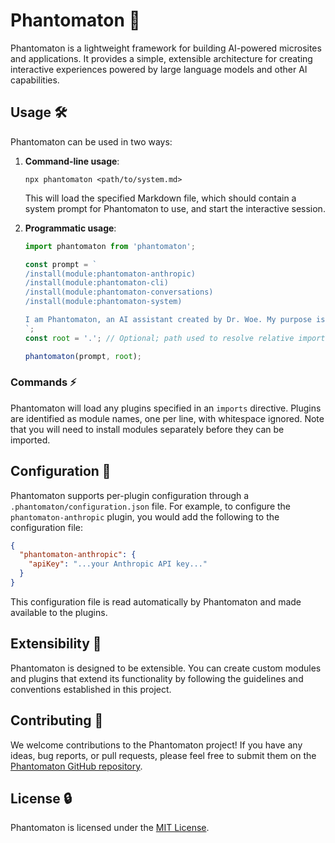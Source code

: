 # Phantomaton 🔮

Phantomaton is a lightweight framework for building AI-powered microsites and applications. It provides a simple, extensible architecture for creating interactive experiences powered by large language models and other AI capabilities.

## Usage 🛠️

Phantomaton can be used in two ways:

1. **Command-line usage**:
   ```
   npx phantomaton <path/to/system.md>
   ```
   This will load the specified Markdown file, which should contain a system prompt for Phantomaton to use, and start the interactive session.

2. **Programmatic usage**:
    ```javascript
    import phantomaton from 'phantomaton';

    const prompt = `
    /install(module:phantomaton-anthropic)
    /install(module:phantomaton-cli)
    /install(module:phantomaton-conversations)
    /install(module:phantomaton-system)

    I am Phantomaton, an AI assistant created by Dr. Woe. My purpose is to entertain humans by any means necessary...
    `;
    const root = '.'; // Optional; path used to resolve relative imports

    phantomaton(prompt, root);
    ```

### Commands ⚡️

Phantomaton will load any plugins specified in an `imports` directive. Plugins are identified as module names, one per line, with whitespace ignored. Note that you will need to install modules separately before they can be imported.

## Configuration 🔧

Phantomaton supports per-plugin configuration through a `.phantomaton/configuration.json` file. For example, to configure the `phantomaton-anthropic` plugin, you would add the following to the configuration file:

```json
{
  "phantomaton-anthropic": {
    "apiKey": "...your Anthropic API key..."
  }
}
```

This configuration file is read automatically by Phantomaton and made available to the plugins.

## Extensibility 💫

Phantomaton is designed to be extensible. You can create custom modules and plugins that extend its functionality by following the guidelines and conventions established in this project.

## Contributing 🦄

We welcome contributions to the Phantomaton project! If you have any ideas, bug reports, or pull requests, please feel free to submit them on the [Phantomaton GitHub repository](https://github.com/phantomaton-ai/phantomaton).

## License 🔒

Phantomaton is licensed under the [MIT License](LICENSE).